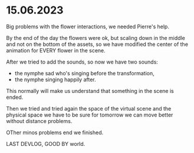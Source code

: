 # 15.06.2023

Big problems with the flower interactions, we needed Pierre's help.

By the end of the day the flowers were ok, but scaling down in the middle and not on the bottom of the assets, so we have modified the center of the animation for EVERY flower in the scene.

After we tried to add the sounds, so now we have two sounds:

- the nymphe sad who's singing before the transformation,
- the nymphe singing happily after.

This normally will make us understand that something in the scene is ended.

Then we tried and tried again the space of the virtual scene and the physical space we have to be sure for tomorrow we can move better without distance problems.

OTher minos problems end we finished.

LAST DEVLOG, GOOD BY world.
